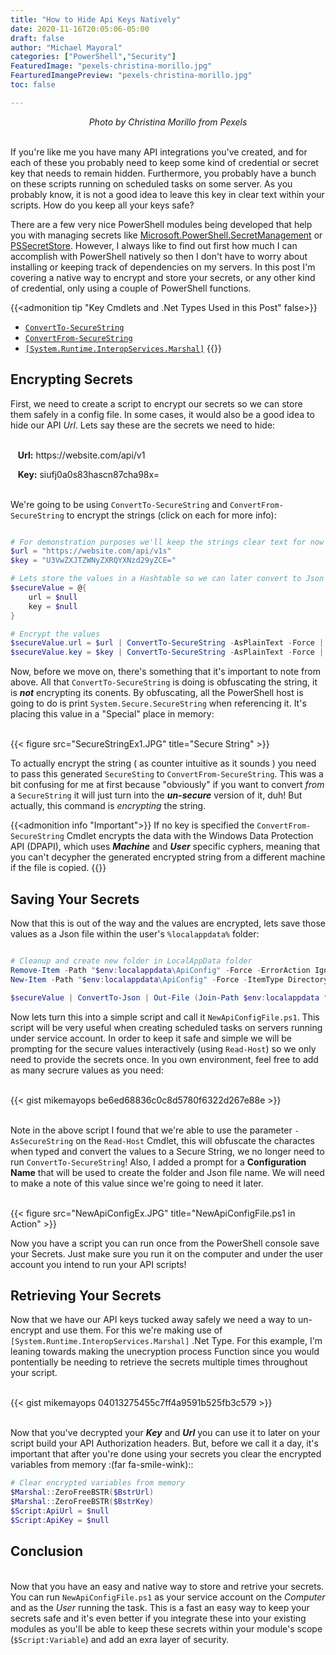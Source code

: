 ```yaml
---
title: "How to Hide Api Keys Natively"
date: 2020-11-16T20:05:06-05:00
draft: false
author: "Michael Mayoral"
categories: ["PowerShell","Security"]
FeaturedImage: "pexels-christina-morillo.jpg"
FearturedImangePreview: "pexels-christina-morillo.jpg"
toc: false

---
```


<div align="center" ><em>Photo by Christina Morillo from Pexels</em></div>

\
If you're like me you have many API integrations you've created, and for each of these you probably need to keep some kind of credential or secret key that needs to remain hidden. Furthermore, you probably have a bunch on these scripts running on scheduled tasks on some server. As you probably know, it is not a good idea to leave this key in clear text within your scripts. How do you keep all your keys safe?

There are a few very nice PowerShell modules being developed that help you with managing secrets like [Microsoft.PowerShell.SecretManagement][1] or [PSSecretStore][2]. However, I always like to find out first how much I can accomplish with PowerShell natively so then I don't have to worry about installing or keeping track of  dependencies on my servers. In this post I'm covering a native way to encrypt and store your secrets, or any other kind of credential, only using a couple of PowerShell functions. 

{{<admonition tip "Key Cmdlets and .Net Types Used in this Post" false>}}
-  [`ConvertTo-SecureString`](https://docs.microsoft.com/en-us/powershell/module/microsoft.powershell.security/convertto-securestring?view=powershell-5.1)
-  [`ConvertFrom-SecureString`](https://docs.microsoft.com/en-us/powershell/module/microsoft.powershell.security/convertfrom-securestring?view=powershell-5.1)
-  [`[System.Runtime.InteropServices.Marshal]`](https://docs.microsoft.com/en-us/dotnet/api/system.runtime.interopservices.marshal?view=net-5.0)
{{</admonition>}}

## Encrypting Secrets
First, we need to create a script to encrypt our secrets so we can store them safely in a config file. In some cases, it would also be a good idea to hide our API *Url*. Lets say these are the secrets we need to hide:

\
&nbsp;&nbsp; **Url:**     ht<span>tps://</span>website.com/api/v1

&nbsp;&nbsp; **Key:**     siufj0a0s83hascn87cha98x=

\
We're going to be using `ConvertTo-SecureString` and `ConvertFrom-SecureString` to encrypt the strings (click on each for more info):

```powershell

# For demonstration purposes we'll keep the strings clear text for now
$url = "https://website.com/api/v1s"
$key = "U3VwZXJTZWNyZXRQYXNzd29yZCE="

# Lets store the values in a Hashtable so we can later convert to Json (more on that later)
$secureValue = @{
    url = $null
    key = $null
}

# Encrypt the values
$secureValue.url = $url | ConvertTo-SecureString -AsPlainText -Force | ConvertFrom-SecureString
$secureValue.key = $key | ConvertTo-SecureString -AsPlainText -Force | ConvertFrom-SecureString

```
Now, before we move on, there's something that it's important to note from above. All that `ConvertTo-SecureString` is doing is obfuscating the string, it is _**not**_ encrypting its conents. By obfuscating, all the PowerShell host is going to do is print `System.Secure.SecureString` when referencing it. It's placing this value in a "Special" place in memory:

\
{{< figure src="SecureStringEx1.JPG" title="Secure String" >}}

To actually encrypt the string ( as counter intuitive as it sounds ) you need to pass this generated `SecureSting` to  `ConvertFrom-SecureString`. This was a bit confusing for me at first because "obviously" if you want to convert *from* a `SecureString` it will just turn into the ***un-secure*** version of it, duh! But actually, this command is *encrypting* the string. 

{{<admonition info "Important">}}
If no key is specified the `ConvertFrom-SecureString` Cmdlet encrypts the data with the Windows Data Protection API (DPAPI), which uses  _**Machine**_ and _**User**_ specific cyphers, meaning that you can't decypher the generated encrypted string from a different machine if the file is copied. 
{{</admonition>}}

## Saving Your Secrets
Now that this is out of the way and the values are encrypted, lets save those values as a Json file within the user's `%localappdata%` folder:

```powershell

# Cleanup and create new folder in LocalAppData folder
Remove-Item -Path "$env:localappdata\ApiConfig" -Force -ErrorAction Ignore
New-Item -Path "$env:localappdata\ApiConfig" -Force -ItemType Directory

$secureValue | ConvertTo-Json | Out-File (Join-Path $env:localappdata "ApiConfig\ApiConfig.json")

```

Now lets turn this into a simple script and call it `NewApiConfigFile.ps1`. This script will be very useful when creating scheduled tasks on servers running under service account. In order to keep it safe and simple we will be prompting for the secure values interactively (using `Read-Host`) so we only need to provide the secrets once. In you own environment, feel free to add as many secrure values as you need:

\
{{< gist mikemayops be6ed68836c0c8d5780f6322d267e88e >}}


\
Note in the above script I found that we're able to use the parameter `-AsSecureString` on the `Read-Host` Cmdlet, this will obfuscate the charactes when typed and convert the values to a Secure String, we no longer need to run `ConvertTo-SecureString`! Also, I added a prompt for a **Configuration Name** that will be used to create the folder and Json file name. We will need to make a note of this value since we're going to need it later.

\
{{< figure src="NewApiConfigEx.JPG" title="NewApiConfigFile.ps1 in Action" >}}


Now you have a script you can run once from the PowerShell console save your Secrets. Just make sure you run it on the computer and under the user account you intend to run your API scripts!

## Retrieving Your Secrets

Now that we have our API keys tucked away safely we need a way to un-encrypt and use them. For this we're making use of `[System.Runtime.InteropServices.Marshal]` .Net Type. For this example, I'm leaning towards making the unecryption process Function since you would pontentially be needing to retrieve the secrets multiple times throughout your script.

\
{{< gist mikemayops 04013275455c7ff4a9591b525fb3c579 >}}



\
Now that you've decrypted your ***Key*** and ***Url*** you can use it to later on your script build your API Authorization headers. But, before we call it a day, it's important that after you're done using your secrets you clear the encrypted variables from memory :(far fa-smile-wink):: 


```powershell
# Clear encrypted variables from memory
$Marshal::ZeroFreeBSTR($BstrUrl)
$Marshal::ZeroFreeBSTR($BstrKey)
$Script:ApiUrl = $null
$Script:ApiKey = $null

```
## Conclusion
\
Now that you have an easy and native way to store and retrive your secrets. You can run `NewApiConfigFile.ps1` as your service account on the *Computer* and as the *User* running the task. This is a fast an easy way to keep your secrets safe and it's even better if you integrate these into your existing modules as you'll be able to keep these secrets within your module's scope (`$Script:Variable`) and add an exra layer of security. 


[1]: https://www.powershellgallery.com/packages/Microsoft.PowerShell.SecretManagement/0.5.5-preview6
[2]: https://www.powershellgallery.com/packages/PSSecretStore/0.0.3